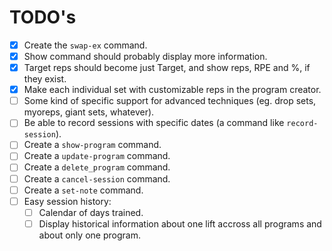 # TODO's

- [x] Create the `swap-ex` command.
- [x] Show command should probably display more information.
- [x] Target reps should become just Target, and show reps, RPE and %, if they exist.
- [x] Make each individual set with customizable reps in the program creator.
- [ ] Some kind of specific support for advanced techniques (eg. drop sets, myoreps, giant sets, whatever).
- [ ] Be able to record sessions with specific dates (a command like `record-session`).
- [ ] Create a `show-program` command.
- [ ] Create a `update-program` command.
- [ ] Create a `delete_program` command.
- [ ] Create a `cancel-session` command.
- [ ] Create a `set-note` command.
- [ ] Easy session history:
  - [ ] Calendar of days trained.
  - [ ] Display historical information about one lift accross all programs and about only one program.
